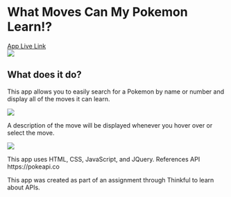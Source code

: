 <h1>What Moves Can My Pokemon Learn!?</h1>
<a href="https://lbox87.github.io/What-Moves-Can-My-Pokemon-Learn/">App Live Link</a>
<br>
<div><img src="https://user-images.githubusercontent.com/23705300/48809298-ad126880-ece9-11e8-8c9e-533b24bdd891.png"></div>

<h2>What does it do?</h2>
<p>This app allows you to easily search for a Pokemon by name or number and display all of the moves it can learn.</p>
<div><img src="https://user-images.githubusercontent.com/23705300/48809413-185c3a80-ecea-11e8-9df2-9a6906e1be13.png"></div>

<p>A description of the move will be displayed whenever you hover over or select the move.</p>
<div><img src="https://user-images.githubusercontent.com/23705300/48809448-45105200-ecea-11e8-85ef-fcec5436a863.png"></div>

<p>This app uses HTML, CSS, JavaScript, and JQuery. References API https://pokeapi.co</p>

<p>This app was created as part of an assignment through Thinkful to learn about APIs.</p>
